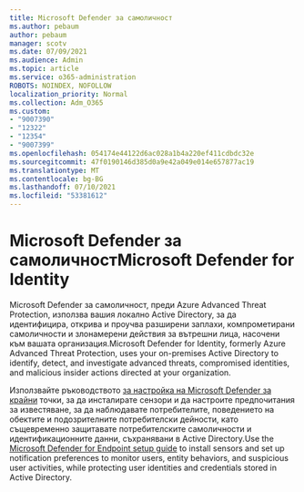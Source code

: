 ```yaml
---
title: Microsoft Defender за самоличност
ms.author: pebaum
author: pebaum
manager: scotv
ms.date: 07/09/2021
ms.audience: Admin
ms.topic: article
ms.service: o365-administration
ROBOTS: NOINDEX, NOFOLLOW
localization_priority: Normal
ms.collection: Adm_O365
ms.custom:
- "9007390"
- "12322"
- "12354"
- "9007399"
ms.openlocfilehash: 054174e44122d6ac028a1b4a220ef411cdbdc32e
ms.sourcegitcommit: 47f0190146d385d0a9e42a049e014e657877ac19
ms.translationtype: MT
ms.contentlocale: bg-BG
ms.lasthandoff: 07/10/2021
ms.locfileid: "53381612"
---
```

# <a name="microsoft-defender-for-identity"></a><span data-ttu-id="22944-102">Microsoft Defender за самоличност</span><span class="sxs-lookup"><span data-stu-id="22944-102">Microsoft Defender for Identity</span></span>

<span data-ttu-id="22944-103">Microsoft Defender за самоличност, преди Azure Advanced Threat Protection, използва вашия локално Active Directory, за да идентифицира, открива и проучва разширени заплахи, компрометирани самоличности и злонамерени действия за вътрешни лица, насочени към вашата организация.</span><span class="sxs-lookup"><span data-stu-id="22944-103">Microsoft Defender for Identity, formerly Azure Advanced Threat Protection, uses your on-premises Active Directory to identify, detect, and investigate advanced threats, compromised identities, and malicious insider actions directed at your organization.</span></span> 

<span data-ttu-id="22944-104">Използвайте ръководството [за настройка на Microsoft Defender за крайни](https://admin.microsoft.com/adminportal/home#/modernonboarding/defenderatpsetup) точки, за да инсталирате сензори и да настроите предпочитания за известяване, за да наблюдавате потребителите, поведението на обектите и подозрителните потребителски дейности, като същевременно защитавате потребителските самоличности и идентификационните данни, съхранявани в Active Directory.</span><span class="sxs-lookup"><span data-stu-id="22944-104">Use the [‎Microsoft Defender for Endpoint‎ setup guide](https://admin.microsoft.com/adminportal/home#/modernonboarding/defenderatpsetup) to install sensors and set up notification preferences to monitor users, entity behaviors, and suspicious user activities, while protecting user identities and credentials stored in Active Directory.</span></span>
